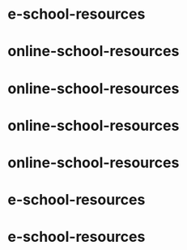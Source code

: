 # e-school-resources
# online-school-resources
# online-school-resources
# online-school-resources
# online-school-resources
# e-school-resources
# e-school-resources
